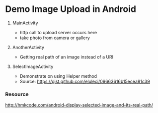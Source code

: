# Demo Image Upload in Android

1. MainActivity
    - http call to upload server occurs here
    - take photo from camera or gallery
    
2. AnotherActivity
    - Getting real path of an image instead of a URI
    
3. SelectImageActivity
    - Demonstrate on using Helper method
    - Source: https://gist.github.com/eluleci/09663616b15ecea81c39
    
### Resource

http://hmkcode.com/android-display-selected-image-and-its-real-path/